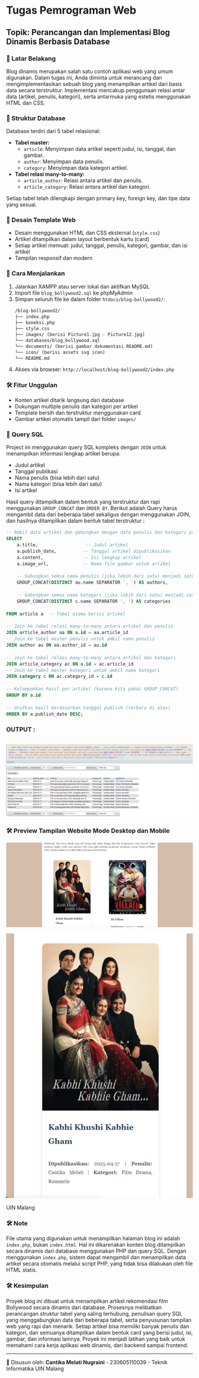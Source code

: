 # Tugas Pemrograman Web
## Topik: Perancangan dan Implementasi Blog Dinamis Berbasis Database

### 📌 Latar Belakang
Blog dinamis merupakan salah satu contoh aplikasi web yang umum digunakan. Dalam tugas ini, Anda diminta untuk merancang dan mengimplementasikan sebuah blog yang menampilkan artikel dari basis data secara terstruktur. Implementasi mencakup penggunaan relasi antar data (artikel, penulis, kategori), serta antarmuka yang estetis menggunakan HTML dan CSS.

### 📁 Struktur Database
Database terdiri dari 5 tabel relasional: 
- **Tabel master:**
  - `article`: Menyimpan data artikel seperti judul, isi, tanggal, dan gambar.
  - `author`: Menyimpan data penulis.
  - `category`: Menyimpan data kategori artikel.
- **Tabel relasi many-to-many:**
  - `article_author`: Relasi antara artikel dan penulis.
  - `article_category`: Relasi antara artikel dan kategori.

Setiap tabel telah dilengkapi dengan primary key, foreign key, dan tipe data yang sesuai.

### 🎨 Desain Template Web
- Desain menggunakan HTML dan CSS eksternal (`style.css`)
- Artikel ditampilkan dalam layout berbentuk kartu (card)
- Setiap artikel memuat: judul, tanggal, penulis, kategori, gambar, dan isi artikel
- Tampilan responsif dan modern

### 🚀 Cara Menjalankan
1. Jalankan XAMPP atau server lokal dan aktifkan MySQL
2. Import file `blog_bollywood2.sql` ke phpMyAdmin
3. Simpan seluruh file ke dalam folder `htdocs/blog-bollywood2/`:
   ```
   /blog-bollywood2/
   ├── index.php
   ├── koneksi.php
   ├── style.css
   ├── images/ (berisi Picture1.jpg - Picture12.jpg)
   └── databases/blog_bollywood.sql
   └── documents/ (berisi gambar dokumentasi README.md)
   └── icon/ (berisi assets svg icon)
   └── README.md
   ```
4. Akses via browser: `http://localhost/blog-bollywood2/index.php`

### 🛠️ Fitur Unggulan
- Konten artikel ditarik langsung dari database
- Dukungan multiple penulis dan kategori per artikel
- Template bersih dan terstruktur menggunakan card
- Gambar artikel otomatis tampil dari folder `images/`

### 🧠 Query SQL
Project ini menggunakan query SQL kompleks dengan `JOIN` untuk menampilkan informasi lengkap artikel berupa:
- Judul artikel
- Tanggal publikasi
- Nama penulis (bisa lebih dari satu)
- Nama kategori (bisa lebih dari satu)
- Isi artikel

Hasil query ditampilkan dalam bentuk yang terstruktur dan rapi menggunakan `GROUP_CONCAT` dan `ORDER BY`. Berikut adalah Query harus mengambil data dari beberapa tabel sekaligus dengan menggunakan JOIN, dan hasilnya ditampilkan dalam bentuk tabel terstruktur :

```sql
-- Ambil data artikel dan gabungkan dengan data penulis dan kategori yang terkait
SELECT 
    a.title,                  -- Judul artikel
    a.publish_date,          -- Tanggal artikel dipublikasikan
    a.content,               -- Isi lengkap artikel
    a.image_url,             -- Nama file gambar untuk artikel

    -- Gabungkan semua nama penulis (jika lebih dari satu) menjadi satu baris, dipisahkan koma
    GROUP_CONCAT(DISTINCT au.name SEPARATOR ', ') AS authors,

    -- Gabungkan semua nama kategori (jika lebih dari satu) menjadi satu baris, dipisahkan koma
    GROUP_CONCAT(DISTINCT c.name SEPARATOR ', ') AS categories

FROM article a  -- Tabel utama berisi artikel

-- Join ke tabel relasi many-to-many antara artikel dan penulis
JOIN article_author aa ON a.id = aa.article_id
-- Join ke tabel master penulis untuk ambil nama penulis
JOIN author au ON aa.author_id = au.id

-- Join ke tabel relasi many-to-many antara artikel dan kategori
JOIN article_category ac ON a.id = ac.article_id
-- Join ke tabel master kategori untuk ambil nama kategori
JOIN category c ON ac.category_id = c.id

-- Kelompokkan hasil per artikel (karena kita pakai GROUP_CONCAT)
GROUP BY a.id

-- Urutkan hasil berdasarkan tanggal publish (terbaru di atas)
ORDER BY a.publish_date DESC;
```
### OUTPUT : 

![alt text](./documents/tampilan_query_join.jpg)
---

### 🛠️ Preview Tampilan Website Mode Desktop dan Mobile 

![alt text](./documents/image.png)

![alt text](./documents/image-1.png)


UIN Malang
### 🛠️ Note
File utama yang digunakan untuk menampilkan halaman blog ini adalah `index.php`, bukan `index.html`. Hal ini dikarenakan konten blog ditampilkan secara dinamis dari database menggunakan PHP dan query SQL. Dengan menggunakan `index.php`, sistem dapat mengambil dan menampilkan data artikel secara otomatis melalui script PHP, yang tidak bisa dilakukan oleh file HTML statis.

### 🛠️ Kesimpulan
Proyek blog ini dibuat untuk menampilkan artikel rekomendasi film Bollywood secara dinamis dari database. Prosesnya melibatkan perancangan struktur tabel yang saling terhubung, penulisan query SQL yang menggabungkan data dari beberapa tabel, serta penyusunan tampilan web yang rapi dan menarik. Setiap artikel bisa memiliki banyak penulis dan kategori, dan semuanya ditampilkan dalam bentuk card yang berisi judul, isi, gambar, dan informasi lainnya. Proyek ini menjadi latihan yang baik untuk memahami cara kerja aplikasi web dinamis, dari backend sampai frontend.

---
📝 Disusun oleh: **Cantika Melati Nugraini** - 230605110039 - Teknik Informatika UIN Malang

